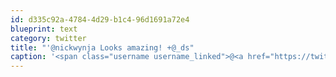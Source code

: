 ```yaml
---
id: d335c92a-4784-4d29-b1c4-96d1691a72e4
blueprint: text
category: twitter
title: "'@nickwynja Looks amazing! +@_ds"
caption: '<span class="username username_linked">@<a href="https://twitter.com/nickwynja" title="Nick Wynja">nickwynja</a></span> Looks amazing! +<span class="username username_linked">@<a href="https://twitter.com/_ds" title="Dustin Senos">_ds</a></span>'
---
```

